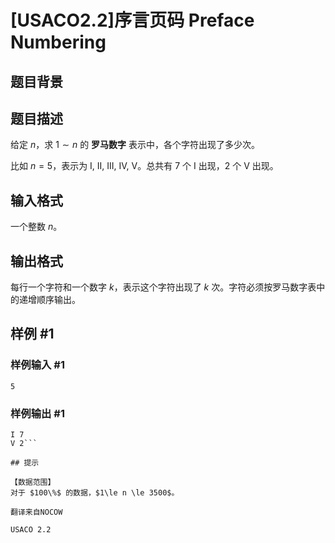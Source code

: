 # [USACO2.2]序言页码 Preface Numbering

## 题目背景



## 题目描述

给定 $n$，求 $1 \sim n$ 的 **罗马数字** 表示中，各个字符出现了多少次。

比如 $n = 5$，表示为  I, II, III, IV, V。总共有 $7$ 个 I 出现，$2$ 个 V 出现。


## 输入格式

一个整数 $n$。


## 输出格式

每行一个字符和一个数字 $k$，表示这个字符出现了 $k$ 次。字符必须按罗马数字表中的递增顺序输出。


## 样例 #1

### 样例输入 #1
```
5
```

### 样例输出 #1

```
I 7
V 2```

## 提示

【数据范围】  
对于 $100\%$ 的数据，$1\le n \le 3500$。

翻译来自NOCOW

USACO 2.2

